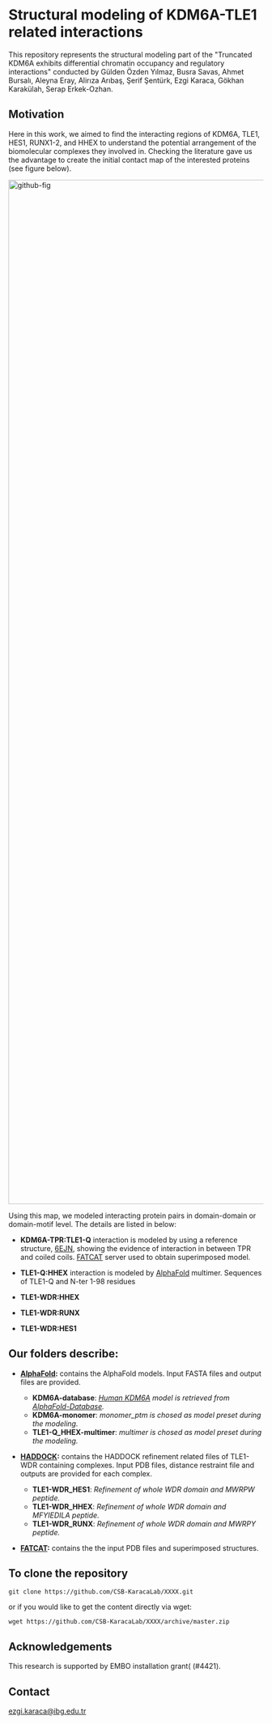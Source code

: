 # Structural modeling of KDM6A-TLE1 related interactions

This repository represents the structural modeling part of the "Truncated KDM6A exhibits differential chromatin occupancy and regulatory interactions" conducted by Gülden Özden Yılmaz, Busra Savas, Ahmet Bursalı, Aleyna Eray, Alirıza Arıbaş, Şerif Şentürk, Ezgi Karaca, Gökhan Karakülah, Serap Erkek-Ozhan. 

## Motivation

Here in this work, we aimed to find the interacting regions of KDM6A, TLE1, HES1, RUNX1-2, and HHEX to understand the potential arrangement of the biomolecular complexes they involved in. Checking the literature gave us the advantage to create the initial contact map of the interested proteins (see figure below). 

<img width="2024" alt="github-fig" src="https://user-images.githubusercontent.com/62547137/203048915-07c31303-b33a-4dd1-a54f-a859f91beabf.png">

Using this map, we modeled interacting protein pairs in domain-domain or domain-motif level. The details are listed in below:

- **KDM6A-TPR:TLE1-Q** interaction is modeled by using a reference structure, [6EJN](https://www.rcsb.org/structure/6EJN), showing the evidence of interaction in between TPR and coiled coils. [FATCAT](https://fatcat.godziklab.org/fatcat/fatcat_pair.html) server used to obtain superimposed model.  

- **TLE1-Q:HHEX** interaction is modeled by [AlphaFold](https://github.com/deepmind/alphafold) multimer. Sequences of TLE1-Q and N-ter 1-98 residues

- **TLE1-WDR:HHEX**

- **TLE1-WDR:RUNX**

- **TLE1-WDR:HES1**





## Our folders describe:

- **[AlphaFold](https://github.com/deepmind/alphafold):** contains the AlphaFold models. Input FASTA files and output files are provided.

  - **KDM6A-database**: *[Human KDM6A](https://alphafold.ebi.ac.uk/entry/O15550) model is retrieved from [AlphaFold-Database](https://alphafold.ebi.ac.uk/).*
  - **KDM6A-monomer**: *monomer_ptm is chosed as model preset during the modeling.*
  - **TLE1-Q_HHEX-multimer**: *multimer is chosed as model preset during the modeling.*
  
- **[HADDOCK](https://wenmr.science.uu.nl/haddock2.4/submit/1):** contains the HADDOCK refinement related files of TLE1-WDR containing complexes. Input PDB files, distance restraint file and outputs are provided for each complex.
  - **TLE1-WDR_HES1**: *Refinement of whole WDR domain and MWRPW peptide.*
  - **TLE1-WDR_HHEX**: *Refinement of whole WDR domain and MFYIEDILA peptide.*
  - **TLE1-WDR_RUNX**: *Refinement of whole WDR domain and MWRPY peptide.*
  
- **[FATCAT](https://fatcat.godziklab.org/fatcat/fatcat_pair.html):** contains the the input PDB files and superimposed structures.
  
## To clone the repository

```
git clone https://github.com/CSB-KaracaLab/XXXX.git
```
or if you would like to get the content directly via wget:
```
wget https://github.com/CSB-KaracaLab/XXXX/archive/master.zip
```

## Acknowledgements
This research is supported by EMBO installation grant( (#4421). 

## Contact 
ezgi.karaca@ibg.edu.tr
